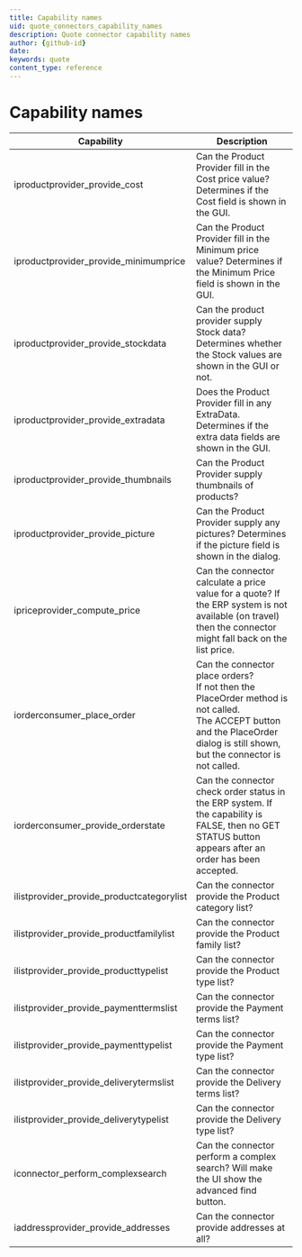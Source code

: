 ```yaml
---
title: Capability names
uid: quote_connectors_capability_names
description: Quote connector capability names
author: {github-id}
date:
keywords: quote
content_type: reference
---
```


# Capability names

| Capability | Description |
|---|---|
| iproductprovider_provide_cost | Can the Product Provider fill in the Cost price value?<br>Determines if the Cost field is shown in the GUI. |
| iproductprovider_provide_minimumprice | Can the Product Provider fill in the Minimum price value? Determines if the Minimum Price field is shown in the GUI. |
| iproductprovider_provide_stockdata | Can the product provider supply Stock data?<br>Determines whether the Stock values are shown in the GUI or not. |
| iproductprovider_provide_extradata | Does the Product Provider fill in any ExtraData. Determines if the extra data fields are shown in the GUI. |
| iproductprovider_provide_thumbnails | Can the Product Provider supply thumbnails of products? |
| iproductprovider_provide_picture | Can the Product Provider supply any pictures? Determines if the picture field is shown in the dialog. |
| ipriceprovider_compute_price | Can the connector calculate a price value for a quote? If the ERP system is not available (on travel) then the connector might fall back on the list price. |
| iorderconsumer_place_order | Can the connector place orders?<br>If not then the PlaceOrder method is not called.<br> The ACCEPT button and the PlaceOrder dialog is still shown, but the connector is not called. |
| iorderconsumer_provide_orderstate | Can the connector check order status in the ERP system. If the capability is FALSE, then no GET STATUS button appears after an order has been accepted. |
| ilistprovider_provide_productcategorylist | Can the connector provide the Product category list? |
| ilistprovider_provide_productfamilylist | Can the connector provide the Product family list? |
| ilistprovider_provide_producttypelist | Can the connector provide the Product type list? |
| ilistprovider_provide_paymenttermslist | Can the connector provide the Payment terms list? |
| ilistprovider_provide_paymenttypelist | Can the connector provide the Payment type list? |
| ilistprovider_provide_deliverytermslist | Can the connector provide the Delivery terms list? |
| ilistprovider_provide_deliverytypelist | Can the connector provide the Delivery type list? |
| iconnector_perform_complexsearch | Can the connector perform a complex search? Will make the UI show the advanced find button. |
| iaddressprovider_provide_addresses | Can the connector provide addresses at all? |
